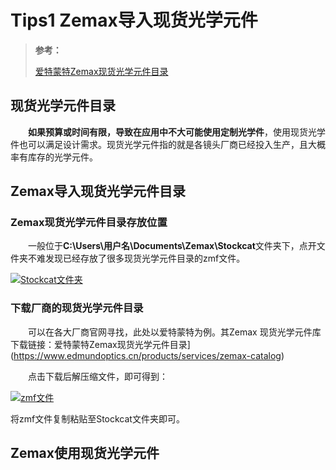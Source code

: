 # Tips1 Zemax导入现货光学元件

> **参考：**
>
> [爱特蒙特Zemax现货光学元件目录](https://www.edmundoptics.cn/products/services/zemax-catalog)


## 现货光学元件目录

&emsp;&emsp;**如果预算或时间有限，导致在应用中不大可能使用定制光学件**，使用现货光学件也可以满足设计需求。现货光学元件指的就是各镜头厂商已经投入生产，且大概率有库存的光学元件。

## Zemax导入现货光学元件目录

### Zemax现货光学元件目录存放位置

&emsp;&emsp;一般位于**C:\Users\用户名\Documents\Zemax\Stockcat**文件夹下，点开文件夹不难发现已经存放了很多现货光学元件目录的zmf文件。

[![Stockcat文件夹](https://free.picui.cn/free/2025/10/09/68e71384282c9.png)](https://free.picui.cn/free/2025/10/09/68e71384282c9.png)

### 下载厂商的现货光学元件目录

&emsp;&emsp;可以在各大厂商官网寻找，此处以爱特蒙特为例。其Zemax 现货光学元件库下载链接：爱特蒙特Zemax现货光学元件目录](https://www.edmundoptics.cn/products/services/zemax-catalog)

&emsp;&emsp;点击下载后解压缩文件，即可得到：

[![zmf文件](https://free.picui.cn/free/2025/10/09/68e714a291854.png)](https://free.picui.cn/free/2025/10/09/68e714a291854.png)

将zmf文件复制粘贴至Stockcat文件夹即可。

## Zemax使用现货光学元件
